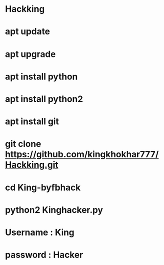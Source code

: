 # Hackking



# apt update

# apt upgrade

# apt install python

# apt install python2

# apt install git

# git clone https://github.com/kingkhokhar777/Hackking.git
# cd King-byfbhack
# python2 Kinghacker.py

# Username : King
# password : Hacker
